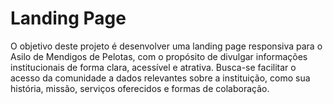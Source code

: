 # Landing Page
O objetivo deste projeto é desenvolver uma landing page responsiva para o Asilo de Mendigos de Pelotas, com o propósito de divulgar informações institucionais de forma clara, acessível e atrativa. Busca-se facilitar o acesso da comunidade a dados relevantes sobre a instituição, como sua história, missão, serviços oferecidos e formas de colaboração.
